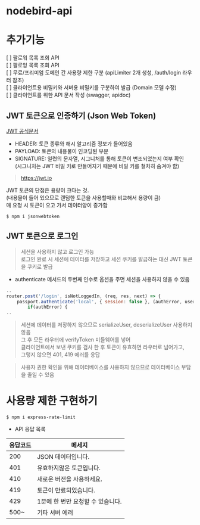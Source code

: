 # nodebird-api

# 추가기능
[ ] 팔로워 목록 조회 API  
[ ] 팔로잉 목록 조회 API  
[ ] 무료/프리미엄 도메인 간 사용량 제한 구분 (apiLimiter 2개 생성, /auth/login 라우터 참조)  
[ ] 클라이언트용 비밀키와 서버용 비밀키를 구분하여 발급 (Domain 모델 수정)  
[ ] 클라이언트를 위한 API 문서 작성 (swagger, apidoc) 

## JWT 토큰으로 인증하기 (Json Web Token)
[JWT 공식문서](https://www.npmjs.com/package/jsonwebtoken)
- HEADER: 토큰 종류와 해시 알고리즘 정보가 들어있음
- PAYLOAD: 토큰의 내용물이 인코딩된 부분
- SIGNATURE: 일련의 문자열, 시그니처를 통해 토큰이 변조되었는지 여부 확인  
(시그니처는 JWT 비밀 키로 만들어지기 때문에 비밀 키를 철처히 숨겨야 함)
> https://jwt.io

JWT 토큰의 단점은 용량이 크다는 것.  
(내용물이 들어 있으므로 랜덤한 토큰을 사용할때와 비교해서 용량이 큼)  
매 요청 시 토큰이 오고 가서 데이터양이 증가함

```console
$ npm i jsonwebtoken
```

## JWT 토큰으로 로그인

> 세션을 사용하지 않고 로그인 가능  
로그인 완료 시 세션에 데이터를 저장하고 세션 쿠키를 발급하는 대신 JWT 토큰을 쿠키로 발급
- authenticate 메서드의 두번째 인수로 옵션을 주면 세션을 사용하지 않을 수 있음
```javascript
..
router.post('/login', isNotLoggedIn, (req, res, next) => {
    passport.authenticate('local', { session: false }, (authError, user, info) => {
        if(authError) {
..
```
> 세션에 데이터를 저장하지 않으므로 serializeUser, deserializeUser 사용하지 않음  
그 후 모든 라우터에 verifyToken 미들웨어를 넣어  
클라이언트에서 보낸 쿠키를 검사 한 후 토큰이 유효하면 라우터로 넘어가고,  
그렇지 않으면 401, 419 에러를 응답

> 사용자 권한 확인을 위해 데이터베이스를 사용하지 않으므로 데이터베이스 부담을 줄일 수 있음

# 사용량 제한 구현하기
```console
$ npm i express-rate-limit
```

- API 응답 목록  

|응답코드|메세지|
|---|---|
200|JSON 데이터입니다.
401|유효하지않은 토큰입니다.
410|새로운 버전을 사용하세요.
419|토큰이 만료되었습니다.
429|1분에 한 번만 요청할 수 있습니다.
500~|기타 서버 에러